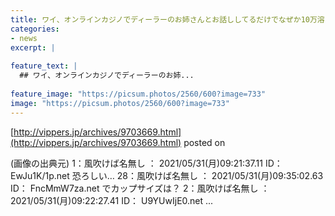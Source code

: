 ```yaml
---
title: ワイ、オンラインカジノでディーラーのお姉さんとお話ししてるだけでなぜか10万溶けてしまう
categories:
- news
excerpt: |
  
feature_text: |
  ## ワイ、オンラインカジノでディーラーのお姉...
  
feature_image: "https://picsum.photos/2560/600?image=733"
image: "https://picsum.photos/2560/600?image=733"
---
```


[http://vippers.jp/archives/9703669.html](http://vippers.jp/archives/9703669.html)
posted on 

<!--more-->

(画像の出典元) 1：風吹けば名無し ： 2021/05/31(月)09:21:37.11 ID： EwJu1K/1p.net 恐ろしい… 28：風吹けば名無し ： 2021/05/31(月)09:35:02.63 ID： FncMmW7za.net でカップサイズは？ 2：風吹けば名無し ： 2021/05/31(月)09:22:27.41 ID： U9YUwIjE0.net ...
